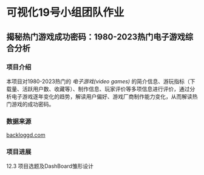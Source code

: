 # 可视化19号小组团队作业

## 揭秘热门游戏成功密码：1980-2023热门电子游戏综合分析

### 项目介绍

本项目对1980-2023热门的 *电子游戏(video games)* 的简介信息、游玩指标（下载量、活跃用户数、收藏等）、制作信息、玩家评价等多项信息进行评价，通过分析电子游戏逐年变化的趋势，解读用户偏好、游戏厂商制作能力变化，从而解读热门游戏的成功密码。

### 数据来源

[backloggd.com](https://backloggd.com/)

### 项目进展

12.3 项目选题及DashBoard雏形设计
